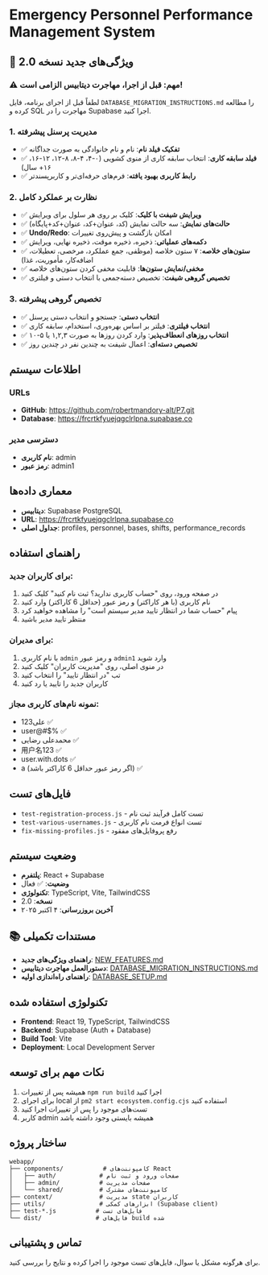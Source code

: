# Emergency Personnel Performance Management System

## 🎉 ویژگی‌های جدید نسخه 2.0

### ⚠️ مهم: قبل از اجرا، مهاجرت دیتابیس الزامی است!
لطفاً قبل از اجرای برنامه، فایل `DATABASE_MIGRATION_INSTRUCTIONS.md` را مطالعه کرده و SQL مهاجرت را در Supabase اجرا کنید.

### 1. مدیریت پرسنل پیشرفته
- ✅ **تفکیک فیلد نام**: نام و نام خانوادگی به صورت جداگانه
- ✅ **فیلد سابقه کاری**: انتخاب سابقه کاری از منوی کشویی (۰-۴، ۴-۸، ۸-۱۲، ۱۲-۱۶، ۱۶+ سال)
- ✅ **رابط کاربری بهبود یافته**: فرم‌های حرفه‌ای‌تر و کاربرپسندتر

### 2. نظارت بر عملکرد کامل
- ✅ **ویرایش شیفت با کلیک**: کلیک بر روی هر سلول برای ویرایش
- ✅ **حالت‌های نمایش**: سه حالت نمایش (کد، عنوان+کد، عنوان+کد+پایگاه)
- ✅ **Undo/Redo**: امکان بازگشت و پیش‌روی تغییرات
- ✅ **دکمه‌های عملیاتی**: ذخیره، ذخیره موقت، ذخیره نهایی، ویرایش
- ✅ **ستون‌های خلاصه**: ۷ ستون خلاصه (موظفی، جمع عملکرد، مرخصی، تعطیلات، اضافه‌کار، مأموریت، غذا)
- ✅ **مخفی/نمایش ستون‌ها**: قابلیت مخفی کردن ستون‌های خلاصه
- ✅ **تخصیص گروهی شیفت**: تخصیص دسته‌جمعی با انتخاب دستی و فیلتری

### 3. تخصیص گروهی پیشرفته
- ✅ **انتخاب دستی**: جستجو و انتخاب دستی پرسنل
- ✅ **انتخاب فیلتری**: فیلتر بر اساس بهره‌وری، استخدام، سابقه کاری
- ✅ **انتخاب روزهای انعطاف‌پذیر**: وارد کردن روزها به صورت ۱,۲,۳ یا ۵-۱۰
- ✅ **تخصیص دسته‌ای**: اعمال شیفت به چندین نفر در چندین روز

## اطلاعات سیستم

### URLs
- **GitHub**: https://github.com/robertmandory-alt/P7.git
- **Database**: https://frcrtkfyuejqgclrlpna.supabase.co

### دسترسی مدیر
- **نام کاربری**: admin
- **رمز عبور**: admin1

## معماری داده‌ها
- **دیتابیس**: Supabase PostgreSQL
- **URL**: https://frcrtkfyuejqgclrlpna.supabase.co
- **جداول اصلی**: profiles, personnel, bases, shifts, performance_records

## راهنمای استفاده

### برای کاربران جدید:
1. در صفحه ورود، روی "حساب کاربری ندارید؟ ثبت نام کنید" کلیک کنید
2. نام کاربری (با هر کاراکتر) و رمز عبور (حداقل 6 کاراکتر) وارد کنید
3. پیام "حساب شما در انتظار تایید مدیر سیستم است" را مشاهده خواهید کرد
4. منتظر تایید مدیر باشید

### برای مدیران:
1. با نام کاربری `admin` و رمز عبور `admin1` وارد شوید
2. در منوی اصلی، روی "مدیریت کاربران" کلیک کنید
3. تب "در انتظار تایید" را انتخاب کنید
4. کاربران جدید را تایید یا رد کنید

### نمونه نام‌های کاربری مجاز:
- علی123 ✅
- user@#$% ✅
- محمدعلی رضایی ✅
- 用户名123 ✅
- user.with.dots ✅
- a (اگر رمز عبور حداقل 6 کاراکتر باشد) ✅

## فایل‌های تست
- `test-registration-process.js` - تست کامل فرآیند ثبت نام
- `test-various-usernames.js` - تست انواع فرمت نام کاربری
- `fix-missing-profiles.js` - رفع پروفایل‌های مفقود

## وضعیت سیستم
- **پلتفرم**: React + Supabase
- **وضعیت**: ✅ فعال
- **تکنولوژی**: TypeScript, Vite, TailwindCSS
- **نسخه**: 2.0
- **آخرین بروزرسانی**: ۴ اکتبر ۲۰۲۵

## 📚 مستندات تکمیلی

- **راهنمای ویژگی‌های جدید**: [NEW_FEATURES.md](./NEW_FEATURES.md)
- **دستورالعمل مهاجرت دیتابیس**: [DATABASE_MIGRATION_INSTRUCTIONS.md](./DATABASE_MIGRATION_INSTRUCTIONS.md)
- **راهنمای راه‌اندازی اولیه**: [DATABASE_SETUP.md](./DATABASE_SETUP.md)

## تکنولوژی استفاده شده
- **Frontend**: React 19, TypeScript, TailwindCSS
- **Backend**: Supabase (Auth + Database)
- **Build Tool**: Vite
- **Deployment**: Local Development Server

## نکات مهم برای توسعه
1. همیشه پس از تغییرات `npm run build` اجرا کنید
2. برای اجرای local از `pm2 start ecosystem.config.cjs` استفاده کنید
3. تست‌های موجود را پس از تغییرات اجرا کنید
4. کاربر admin همیشه بایستی وجود داشته باشد

## ساختار پروژه
```
webapp/
├── components/           # کامپوننت‌های React
│   ├── auth/            # صفحات ورود و ثبت نام
│   ├── admin/           # صفحات مدیریت
│   └── shared/          # کامپوننت‌های مشترک
├── context/             # مدیریت state کاربران
├── utils/               # ابزارهای کمکی (Supabase client)
├── test-*.js           # فایل‌های تست
└── dist/               # فایل‌های build شده
```

## تماس و پشتیبانی
برای هرگونه مشکل یا سوال، فایل‌های تست موجود را اجرا کرده و نتایج را بررسی کنید.